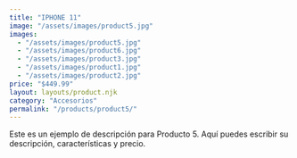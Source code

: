 ```yaml
---
title: "IPHONE 11"
image: "/assets/images/product5.jpg"
images:
  - "/assets/images/product5.jpg"
  - "/assets/images/product6.jpg"
  - "/assets/images/product3.jpg"
  - "/assets/images/product1.jpg"
  - "/assets/images/product2.jpg"
price: "$449.99"
layout: layouts/product.njk
category: "Accesorios"
permalink: "/products/product5/"
---
```


Este es un ejemplo de descripción para Producto 5.
Aquí puedes escribir su descripción, características y precio.
